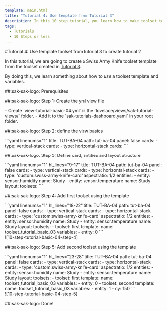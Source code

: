 ```yaml
---
template: main.html
title: "Tutorial 4: Use template from Tutorial 3"
description: In this 10 step tutorial, you learn how to make toolset template based on the 2nd tutorial.
tags:
  - Tutorials
  - 10 Steps or less
---
```


                       
#Tutorial 4: Use template toolset from tutorial 3 to create tutorial 2

In this tutorial, we are going to create a Swiss Army Knife toolset template from the toolset created in [Tutorial 3][10-step-tutorial-basic-03].

By doing this, we learn something about how to _use_ a toolset template and variables.

##:sak-sak-logo: Prerequisites


##:sak-sak-logo: Step 1: Create the yml view file
<div class="grid-container-2" markdown>

<div class="grid-item" markdown>
- Create `view-tutorial-basic-04.yml` in the `lovelace/views/sak-tutorial-views/` folder.
- Add it to the `sak-tutorials-dashboard.yaml` in your root folder.
</div>

<div class="grid-item" markdown>
</div>
</div>

##:sak-sak-logo: Step 2: define the view basics
<div class="grid-container-2" markdown>

<div class="grid-item" markdown>
```yaml linenums="1"
title: TUT-BA-04
path: tut-ba-04
panel: false
cards:
- type: vertical-stack
  cards:
    - type: horizontal-stack
      cards:
```
</div>

<div class="grid-item" markdown>
</div>
</div>

      
##:sak-sak-logo: Step 3: Define card, entities and layout structure

<div class="grid-container-2" markdown>

<div class="grid-item" markdown>
```yaml linenums="1" hl_lines="9-17"
title: TUT-BA-04
path: tut-ba-04
panel: false
cards:
- type: vertical-stack
  cards:
    - type: horizontal-stack
      cards:
        - type: 'custom:swiss-army-knife-card'
          aspectratio: 1/2
          entities: 
            - entity: sensor.humidity
              name: Study
            - entity: sensor.temperature
              name: Study
          layout:
            toolsets:
```
</div>

<div class="grid-item" markdown>
</div>
</div>

##:sak-sak-logo: Step 4: Add first toolset using the template
<div class="grid-container-2" markdown>

<div class="grid-item" markdown>
```yaml linenums="1" hl_lines="18-22"
title: TUT-BA-04
path: tut-ba-04
panel: false
cards:
- type: vertical-stack
  cards:
    - type: horizontal-stack
      cards:
        - type: 'custom:swiss-army-knife-card'
          aspectratio: 1/2
          entities: 
            - entity: sensor.humidity
              name: Study
            - entity: sensor.temperature
              name: Study
          layout:
            toolsets:
              - toolset: first
                template:
                  name: toolset_tutorial_basic_03
                  variables:
                    - entity: 0
```
</div>

<div class="grid-item" markdown>
![10-step-tutorial-basic-04-step-4]
</div>
</div>

##:sak-sak-logo: Step 5: Add second toolset using the template
<div class="grid-container-2" markdown>

<div class="grid-item" markdown>
```yaml linenums="1" hl_lines="23-28"
title: TUT-BA-04
path: tut-ba-04
panel: false
cards:
- type: vertical-stack
  cards:
    - type: horizontal-stack
      cards:
        - type: 'custom:swiss-army-knife-card'
          aspectratio: 1/2
          entities: 
            - entity: sensor.humidity
              name: Study
            - entity: sensor.temperature
              name: Study
          layout:
            toolsets:
              - toolset: first
                template:
                  name: toolset_tutorial_basic_03
                  variables:
                    - entity: 0
              - toolset: second
                template:
                  name: toolset_tutorial_basic_03
                  variables:
                    - entity: 1
                    - cy: 150
```
</div>

<div class="grid-item" markdown>
![10-step-tutorial-basic-04-step-5]
</div>
</div>

##:sak-sak-logo: Done!

<!-- Image references -->

[10-step-tutorial-basic-04-step-4]: ../assets/screenshots/10-step-tutorial-basic-02-step-7.png
[10-step-tutorial-basic-04-step-5]: ../assets/screenshots/10-step-tutorial-basic-02-step-9.png

[sak-card-toolset-tool-placement]: ../assets/screenshots/sak-card-toolset-tool-placement-bluegrey.png

<!-- Internal references -->
[10-step-tutorial-basic-03]: ../tutorials/10-step-tutorial-basic-03.md